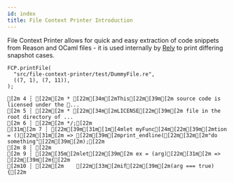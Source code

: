 ```yaml
---
id: index
title: File Context Printer Introduction
---
```


File Context Printer allows for quick and easy extraction of code snippets from Reason and OCaml files - it is used internally by [Rely](../rely) to print differing snapshot cases.

```re
FCP.printFile(
  "src/file-context-printer/test/DummyFile.re",
  ((7, 1), (7, 11)),
);
```

```sh-stacked
[2m 4 ┆ [22m[2m * [22m[34m[2mThis[22m[39m[2m source code is licensed under the ...
[2m 5 ┆ [22m[2m * [22m[34m[2mLICENSE[22m[39m[2m file in the root directory of ...
[2m 6 ┆ [22m[2m */;[22m
[31m[2m 7 ┆ [22m[39m[31m[1m[4mlet myFunc[24m[22m[39m[2mtion = ()[22m[31m[2m => [22m[39m[2mprint_endline([22m[32m[2m"do something"[22m[39m[2m);[22m
[2m 8 ┆ [22m
[2m 9 ┆ [22m[35m[2mlet[22m[39m[2m ex = (arg)[22m[31m[2m => [22m[39m[2m{[22m
[2m10 ┆ [22m[2m    [22m[33m[2mif[22m[39m[2m(arg === true) {[22m
```
